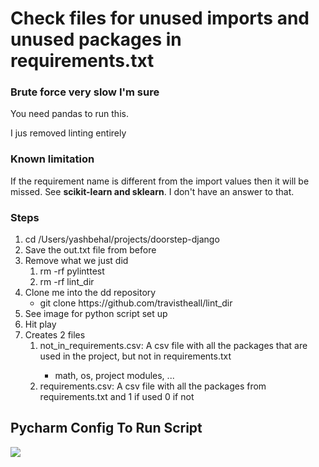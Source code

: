 <h1>Check files for unused imports and unused packages in requirements.txt</h1>
<h3>Brute force very slow I'm sure</h3>
<div>
    <p>You need pandas to run this.</p>
</div>
<p>I jus removed linting entirely</li>
<h3>Known limitation</h3>
<p>If the requirement name is different from the import values then it will be missed. See <b>scikit-learn and sklearn</b>. I don't have an answer to that.</p>
<h3>Steps</h3>
<ol>
    <li>cd /Users/yashbehal/projects/doorstep-django</li>
    <li>Save the out.txt file from before</li>
    <li>Remove what we just did
        <ol>
            <li>rm -rf pylinttest</li>
            <li>rm -rf lint_dir</li>
        </ol>
    </li>
    <li>Clone me into the dd repository
        <ul>
            <li>git clone https://github.com/travistheall/lint_dir</li>
        </ul>
    </li>
    <li>See image for python script set up</li>
    <li>Hit play</li>
    <li>Creates 2 files
        <ol>
            <li>not_in_requirements.csv: A csv file with all the packages that are used in the project, but not in requirements.txt</li>
            <ul>
                <li>math, os, project modules, ...</li>
            </ul>
            <li>requirements.csv: A csv file with all the packages from requirements.txt and 1 if used 0 if not</li>
        </ol>
    </li>
</ol>

<h2>Pycharm Config To Run Script</h2>
<img src="https://user-images.githubusercontent.com/58260017/148442415-b7cb3297-4c36-4027-85df-53a3439ea147.png" />
